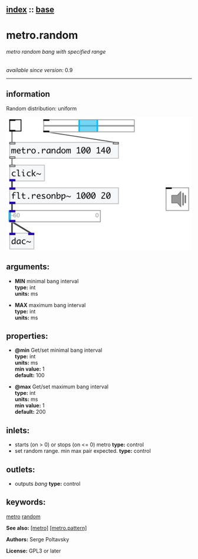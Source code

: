 [index](index.html) :: [base](category_base.html)
---

# metro.random

###### metro random bang with specified range

*available since version:* 0.9

---


## information
Random distribution: uniform



[![example](../examples/img/metro.random.jpg)](../examples/pd/metro.random.pd)



## arguments:

* **MIN**
minimal bang interval<br>
__type:__ int<br>
__units:__ ms<br>

* **MAX**
maximum bang interval<br>
__type:__ int<br>
__units:__ ms<br>





## properties:

* **@min** 
Get/set minimal bang interval<br>
__type:__ int<br>
__units:__ ms<br>
__min value:__ 1<br>
__default:__ 100<br>

* **@max** 
Get/set maximum bang interval<br>
__type:__ int<br>
__units:__ ms<br>
__min value:__ 1<br>
__default:__ 200<br>



## inlets:

* starts (on &gt; 0) or stops (on &lt;= 0) metro 
__type:__ control<br>
* set random range. min max pair expected. 
__type:__ control<br>



## outlets:

* outputs *bang*
__type:__ control<br>



## keywords:

[metro](keywords/metro.html)
[random](keywords/random.html)



**See also:**
[\[metro\]](metro.html)
[\[metro.pattern\]](metro.pattern.html)




**Authors:** Serge Poltavsky




**License:** GPL3 or later





